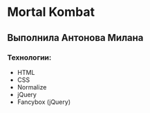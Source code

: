 # Mortal Kombat
## Выполнила Антонова Милана
### Технологии: 
- HTML
- CSS
- Normalize
- jQuery
- Fancybox (jQuery)
